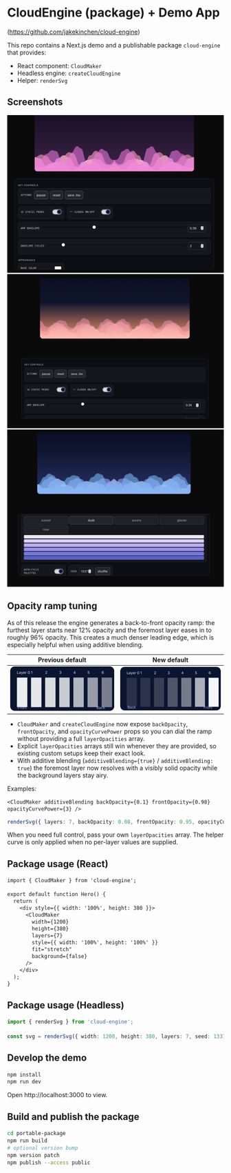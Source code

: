 # CloudEngine (package) + Demo App
(https://github.com/jakekinchen/cloud-engine)

This repo contains a Next.js demo and a publishable package `cloud-engine` that provides:
- React component: `CloudMaker`
- Headless engine: `createCloudEngine`
- Helper: `renderSvg`

## Screenshots

![Screenshot 1](./screenshot1.png)
![Screenshot 2](./screenshot2.png)
![Screenshot 3](./screenshot3.png)

## Opacity ramp tuning

As of this release the engine generates a back-to-front opacity ramp: the furthest layer starts near 12% opacity and the foremost layer eases in to roughly 96% opacity. This creates a much denser leading edge, which is especially helpful when using additive blending.

| Previous default | New default |
| --- | --- |
| ![Legacy front-weighted ramp](./assets/opacity-ramp-before.svg) | ![Back-to-front ramp](./assets/opacity-ramp-after.svg) |

- `CloudMaker` and `createCloudEngine` now expose `backOpacity`, `frontOpacity`, and `opacityCurvePower` props so you can dial the ramp without providing a full `layerOpacities` array.
- Explicit `layerOpacities` arrays still win whenever they are provided, so existing custom setups keep their exact look.
- With additive blending (`additiveBlending={true}` / `additiveBlending: true`) the foremost layer now resolves with a visibly solid opacity while the background layers stay airy.

Examples:

```tsx
<CloudMaker additiveBlending backOpacity={0.1} frontOpacity={0.98} opacityCurvePower={3} />
```

```ts
renderSvg({ layers: 7, backOpacity: 0.08, frontOpacity: 0.95, opacityCurvePower: 2.8 });
```

When you need full control, pass your own `layerOpacities` array. The helper curve is only applied when no per-layer values are supplied.

## Package usage (React)

```tsx
import { CloudMaker } from 'cloud-engine';

export default function Hero() {
  return (
    <div style={{ width: '100%', height: 380 }}>
      <CloudMaker
        width={1200}
        height={380}
        layers={7}
        style={{ width: '100%', height: '100%' }}
        fit="stretch"
        background={false}
      />
    </div>
  );
}
```

## Package usage (Headless)

```ts
import { renderSvg } from 'cloud-engine';

const svg = renderSvg({ width: 1200, height: 380, layers: 7, seed: 1337 });
```

## Develop the demo

```bash
npm install
npm run dev
```

Open http://localhost:3000 to view.

## Build and publish the package

```bash
cd portable-package
npm run build
# optional version bump
npm version patch
npm publish --access public
```

